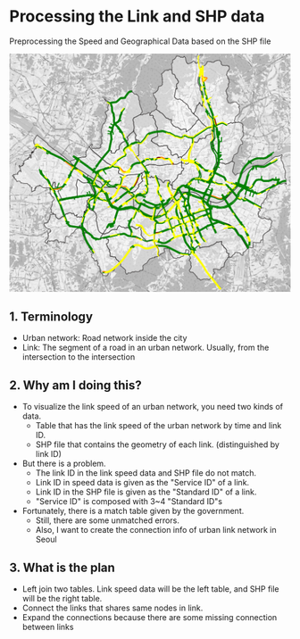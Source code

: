 # Processing the Link and SHP data
Preprocessing the Speed and Geographical Data based on the SHP file

![alt text](seoul_urban_network.png)

## 1. Terminology
- Urban network: Road network inside the city
- Link: The segment of a road in an urban network. Usually, from the intersection to the intersection


## 2. Why am I doing this?
- To visualize the link speed of an urban network, you need two kinds of data.
  - Table that has the link speed of the urban network by time and link ID.
  - SHP file that contains the geometry of each link. (distinguished by link ID)
- But there is a problem.
  - The link ID in the link speed data and SHP file do not match.
  - Link ID in speed data is given as the "Service ID" of a link.
  - Link ID in the SHP file is given as the "Standard ID" of a link.
  - "Service ID" is composed with 3~4 "Standard ID"s
- Fortunately, there is a match table given by the government.
  - Still, there are some unmatched errors.
  - Also, I want to create the connection info of urban link network in Seoul

## 3. What is the plan
- Left join two tables. Link speed data will be the left table, and SHP file will be the right table.
- Connect the links that shares same nodes in link.
- Expand the connections because there are some missing connection between links
